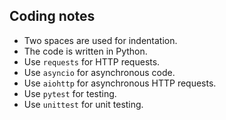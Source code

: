 ## Coding notes
- Two spaces are used for indentation.
- The code is written in Python.
- Use `requests` for HTTP requests.
- Use `asyncio` for asynchronous code.
- Use `aiohttp` for asynchronous HTTP requests.
- Use `pytest` for testing.
- Use `unittest` for unit testing.
